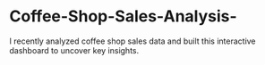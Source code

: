 # Coffee-Shop-Sales-Analysis-
I recently analyzed coffee shop sales data and built this interactive dashboard to uncover key insights.

